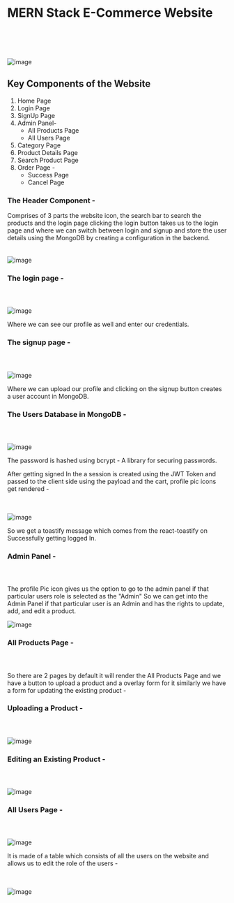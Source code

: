# MERN Stack E-Commerce Website<br/><br/><br/>
![image](https://github.com/user-attachments/assets/e7aa6986-78ff-414e-b34d-5d0041244c92)


## Key Components of the Website<br/>

1. Home Page
2. Login Page
3. SignUp Page
4. Admin Panel- 
    - All Products Page
    - All Users Page
5. Category Page
6. Product Details Page
7. Search Product Page
8. Order Page - 
   - Success Page
   - Cancel Page


### The Header Component - <br/>

Comprises of 3 parts the website icon, the search bar to search the products and the login page clicking the login button takes us to the login page and where we can switch between login and signup and store the user details using the MongoDB by creating a configuration in the backend. <br/><br/><br/>
![image](https://github.com/user-attachments/assets/b699577c-0d60-451a-a727-34bcf2cf1711)

### The login page - <br/><br/><br/>

![image](https://github.com/user-attachments/assets/c0a8e255-1329-4499-a99a-b801b6e7c676)

Where we can see our profile as well and enter our credentials.

### The signup page - <br/><br/><br/>

![image](https://github.com/user-attachments/assets/a697e419-abe9-4360-91b1-15eeb974fa74)

Where we can upload our profile and clicking on the signup button creates a user account in MongoDB.

### The Users Database in MongoDB - <br/><br/><br/>

![image](https://github.com/user-attachments/assets/13affadb-c12c-4f62-bbc3-2ec9337b50e8)

The password is hashed using bcrypt - A library for securing passwords.


After getting signed In the a session is created using the JWT Token and passed to the client side using the payload and the cart, profile pic icons get rendered - <br/><br/><br/>

![image](https://github.com/user-attachments/assets/c14157e3-7865-4cc7-8259-a52efcd6d803)

So we get a toastify message which comes from the react-toastify on Successfully getting logged In. 

### Admin Panel - <br/><br/><br/>

The profile Pic icon gives us the option to go to the admin panel if that particular users role is selected as the "Admin"
So we can get into the Admin Panel if that particular user is an Admin and has the rights to update, add, and edit a product.

![image](https://github.com/user-attachments/assets/87ec4c0e-e844-466c-a05a-7b75511ef712)


### All Products Page - <br/><br/><br/>


So there are 2 pages by default it will render the All Products Page and we have a button to upload a product and a overlay form for it similarly we have a form for updating the existing product - 

### Uploading a Product - <br/><br/><br/>

![image](https://github.com/user-attachments/assets/781f12bd-bbc2-444d-bced-ad9c214a3e2c)


### Editing an Existing Product - <br/><br/><br/>

![image](https://github.com/user-attachments/assets/0242eb66-c510-46c2-8584-47f5684da0af)




### All Users Page - <br/><br/><br/>

![image](https://github.com/user-attachments/assets/4f77911c-0396-4fc6-a0d6-7ff88a2e4edc)

It is made of a table which consists of all the users on the website and allows us to edit the role of the users -  <br/><br/><br/>

![image](https://github.com/user-attachments/assets/c6262041-a12b-4a1b-b868-2505afc13a0c)






